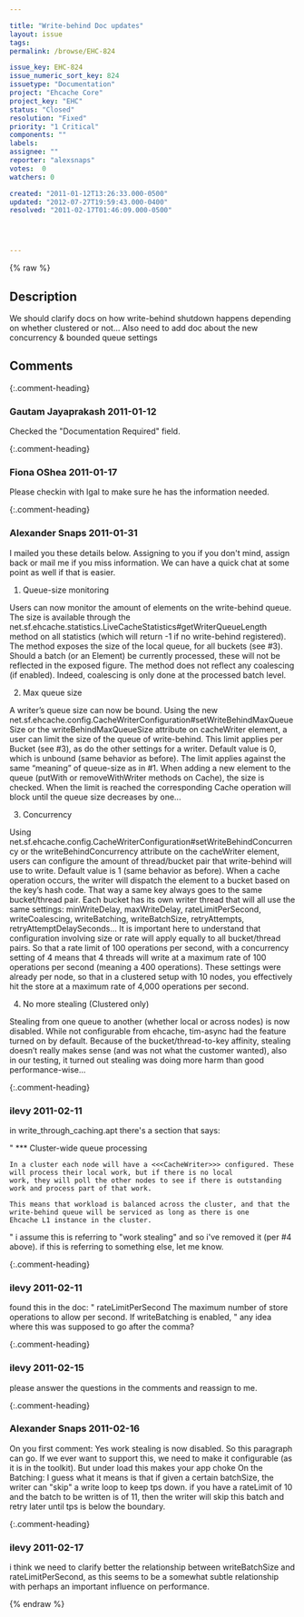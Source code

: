 ```yaml
---

title: "Write-behind Doc updates"
layout: issue
tags: 
permalink: /browse/EHC-824

issue_key: EHC-824
issue_numeric_sort_key: 824
issuetype: "Documentation"
project: "Ehcache Core"
project_key: "EHC"
status: "Closed"
resolution: "Fixed"
priority: "1 Critical"
components: ""
labels: 
assignee: ""
reporter: "alexsnaps"
votes:  0
watchers: 0

created: "2011-01-12T13:26:33.000-0500"
updated: "2012-07-27T19:59:43.000-0400"
resolved: "2011-02-17T01:46:09.000-0500"




---
```


{% raw %}

## Description

<div markdown="1" class="description">

We should clarify docs on how write-behind shutdown happens depending on whether clustered or not...
Also need to add doc about the new concurrency & bounded queue settings

</div>

## Comments


{:.comment-heading}
### **Gautam Jayaprakash** <span class="date">2011-01-12</span>

<div markdown="1" class="comment">


Checked the "Documentation Required" field.

</div>


{:.comment-heading}
### **Fiona OShea** <span class="date">2011-01-17</span>

<div markdown="1" class="comment">

Please checkin with Igal to make sure he has the information needed.

</div>


{:.comment-heading}
### **Alexander Snaps** <span class="date">2011-01-31</span>

<div markdown="1" class="comment">

I mailed you these details below.
Assigning to you if you don't mind, assign back or mail me if you miss information. We can have a quick chat at some point as well if that is easier. 

1. Queue-size monitoring

Users can now monitor the amount of elements on the write-behind queue. The size is available through the net.sf.ehcache.statistics.LiveCacheStatistics#getWriterQueueLength method on all statistics (which will return -1 if no write-behind registered).
The method exposes the size of the local queue, for all buckets (see #3). Should a batch (or an Element) be currently processed, these will not be reflected in the exposed figure.
The method does not reflect any coalescing (if enabled). Indeed, coalescing is only done at the processed batch level.

2. Max queue size

A writer’s queue size can now be bound. Using the new net.sf.ehcache.config.CacheWriterConfiguration#setWriteBehindMaxQueueSize or the writeBehindMaxQueueSize attribute on cacheWriter element, a user can limit the size of the queue of write-behind. This limit applies per Bucket (see #3), as do the other settings for a writer. Default value is 0, which is unbound (same behavior as before).
The limit applies against the same “meaning” of queue-size as in #1. When adding a new element to the queue (putWith or removeWithWriter methods on Cache), the size is checked. When the limit is reached the corresponding Cache operation will block until the queue size decreases by one...

3. Concurrency

Using net.sf.ehcache.config.CacheWriterConfiguration#setWriteBehindConcurrency or the writeBehindConcurrency attribute on the cacheWriter element, users can configure the amount of thread/bucket pair that write-behind will use to write. Default value is 1 (same behavior as before).
When a cache operation occurs, the writer will dispatch the element to a bucket based on the key’s hash code. That way a same key always goes to the same bucket/thread pair.
Each bucket has its own writer thread that will all use the same settings: minWriteDelay, maxWriteDelay, rateLimitPerSecond, writeCoalescing, writeBatching, writeBatchSize, retryAttempts, retryAttemptDelaySeconds... It is important here to understand that configuration involving size or rate will apply equally to all bucket/thread pairs. So that a rate limit of 100 operations per second, with a concurrency setting of 4 means that 4 threads will write at a maximum rate of 100 operations per second (meaning a 400 operations). These settings were already per node, so that in a clustered setup with 10 nodes, you effectively hit the store at a maximum rate of 4,000 operations per second.   

4. No more stealing (Clustered only)

Stealing from one queue to another (whether local or across nodes) is now disabled. While not configurable from ehcache, tim-async had the feature turned on by default. Because of the bucket/thread-to-key affinity, stealing doesn’t really makes sense (and was not what the customer wanted), also in our testing, it turned out stealing was doing more harm than good performance-wise...

</div>


{:.comment-heading}
### **ilevy** <span class="date">2011-02-11</span>

<div markdown="1" class="comment">

in write\_through\_caching.apt there's a section that says:

"
\*\*\* Cluster-wide queue processing

    In a cluster each node will have a <<<CacheWriter>>> configured. These will process their local work, but if there is no local
    work, they will poll the other nodes to see if there is outstanding work and process part of that work.

    This means that workload is balanced across the cluster, and that the write-behind queue will be serviced as long as there is one
    Ehcache L1 instance in the cluster.
"
i assume this is referring to "work stealing" and so i've removed it (per #4 above). if this is referring to something else, let me know.

</div>


{:.comment-heading}
### **ilevy** <span class="date">2011-02-11</span>

<div markdown="1" class="comment">

found this in the doc:
"
 rateLimitPerSecond          The maximum number of store operations to allow per second. If writeBatching is enabled,
"
any idea where this was supposed to go after the comma?

</div>


{:.comment-heading}
### **ilevy** <span class="date">2011-02-15</span>

<div markdown="1" class="comment">

please answer the questions in the comments and reassign to me.

</div>


{:.comment-heading}
### **Alexander Snaps** <span class="date">2011-02-16</span>

<div markdown="1" class="comment">

On you first comment: Yes work stealing is now disabled. So this paragraph can go. If we ever want to support this, we need to make it configurable (as it is in the toolkit). But under load this makes your app choke
On the Batching: I guess what it means is that if given a certain batchSize, the writer can "skip" a write loop to keep tps down. if you have a rateLimit of 10 and the batch to be written is of 11, then the writer will skip this batch and retry later until tps is below the boundary.

</div>


{:.comment-heading}
### **ilevy** <span class="date">2011-02-17</span>

<div markdown="1" class="comment">

i think we need to clarify better the relationship between writeBatchSize and rateLimitPerSecond, as this seems to be a somewhat subtle relationship with perhaps an important influence on performance.

</div>



{% endraw %}
